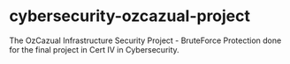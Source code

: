 # cybersecurity-ozcazual-project
The OzCazual Infrastructure Security Project - BruteForce Protection done for the final project in Cert IV in Cybersecurity.
